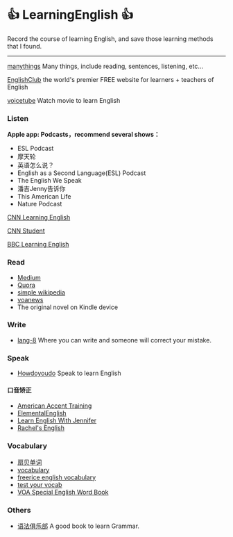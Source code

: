 # :thumbsup: LearningEnglish :thumbsup:

Record the course of learning English, and save those learning methods that I found.

---

[manythings](http://www.manythings.org/) Many things, include reading, sentences, listening, etc...

[EnglishClub](https://www.englishclub.com/) the world's premier FREE website for learners + teachers of English

[voicetube](https://tw.voicetube.com/) Watch movie to learn English

### Listen

**Apple app: Podcasts，recommend several shows：**

* ESL Podcast
* 摩天轮
* 英语怎么说？
* English as a Second Language(ESL) Podcast
* The English We Speak
* 潘吉Jenny告诉你
* This American Life
* Nature Podcast

[CNN Learning English](https://cnn-learn-english.papagei.com)

[CNN Student](https://www.youtube.com/user/CNNStudent)

[BBC Learning English](https://www.youtube.com/user/bbclearningenglish)

### Read

* [Medium](https://medium.com/)
* [Quora](https://www.quora.com/)
* [simple wikipedia](https://simple.wikipedia.org)
* [voanews](http://learningenglish.voanews.com/)
* The original novel on Kindle device

### Write

* [lang-8](http://lang-8.com/) Where you can write and someone will correct your mistake.

### Speak

* [Howdoyoudo](https://howdoyou.do/) Speak to learn English

#### 口音矫正

* [American Accent Training](http://pan.baidu.com/s/1skBcbTV)
* [ElementalEnglish](https://www.youtube.com/user/eLeMentalEnglish)
* [Learn English With Jennifer](https://www.youtube.com/channel/UCtz_RVHDGCb4qFjTsnKzFlg)
* [Rachel's English](https://www.youtube.com/user/rachelsenglish/videos)

### Vocabulary

* [扇贝单词](http://www.shanbay.com/)
* [vocabulary](https://www.vocabulary.com/)
* [freerice english vocabulary](http://freerice.com/#/english-vocabulary/1525)
* [test your vocab](http://testyourvocab.com/)
* [VOA Special English Word Book](https://simple.wikipedia.org/wiki/Wikipedia:VOA_Special_English_Word_Book)

### Others

* [语法俱乐部](https://zhusandiao.gitbooks.io/grammar-club/content/xu.html) A good book to learn Grammar.
